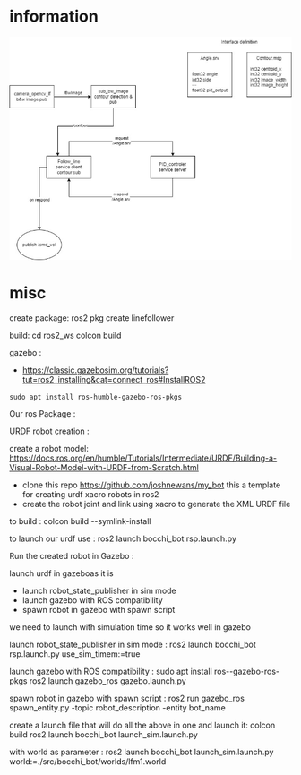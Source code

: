 # information

<p align="center">
    <img src="./img/architecture.jpg" alt="architecture"/>
</p>

# misc

create package:
ros2 pkg create linefollower

build:
cd ros2_ws
colcon build

gazebo :
- https://classic.gazebosim.org/tutorials?tut=ros2_installing&cat=connect_ros#InstallROS2

```
sudo apt install ros-humble-gazebo-ros-pkgs
```

Our ros Package :


URDF robot creation :

create a robot model:
https://docs.ros.org/en/humble/Tutorials/Intermediate/URDF/Building-a-Visual-Robot-Model-with-URDF-from-Scratch.html

- clone this repo https://github.com/joshnewans/my_bot this a template for creating urdf xacro robots in ros2
- create the robot joint and link using xacro to generate the XML URDF file


to build :
colcon build --symlink-install

to launch our urdf use : 
ros2 launch bocchi_bot rsp.launch.py

Run the created robot in Gazebo :

launch urdf in gazeboas it is
 - launch robot_state_publisher in sim mode
 - launch gazebo with ROS compatibility
 - spawn robot in gazebo with spawn script

 
we need to launch with simulation time so it works well in gazebo

launch robot_state_publisher in sim mode : 
ros2 launch bocchi_bot rsp.launch.py use_sim_timem:=true

launch gazebo with ROS compatibility :
sudo apt install ros-<distro>-gazebo-ros-pkgs
ros2 launch gazebo_ros gazebo.launch.py

spawn robot in gazebo with spawn script :
ros2 run gazebo_ros spawn_entity.py -topic robot_description -entity bot_name

create a launch file that will do all the above in one and launch it:
colcon build
ros2 launch bocchi_bot launch_sim.launch.py

with world as parameter :
ros2 launch bocchi_bot launch_sim.launch.py world:=./src/bocchi_bot/worlds/lfm1.world
